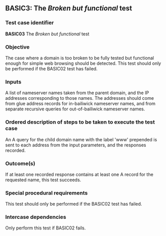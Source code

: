 ## BASIC3: The _Broken but functional_ test

### Test case identifier
**BASIC03** The _Broken but functional_ test

### Objective

The case where a domain is too broken to be fully tested but functional enough for simple web browsing should be detected. This test should only be performed if the BASIC02 test has failed.

### Inputs

A list of nameserver names taken from the parent domain, and the IP addresses corresponding to those names. The addresses should come from glue address records for in-bailiwick nameserver names, and from separate recursive queries for out-of-bailiwick nameserver names.

### Ordered description of steps to be taken to execute the test case

An A query for the child domain name with the label 'www' prepended is sent to each address from the input parameters, and the responses recorded.

### Outcome(s)

If at least one recorded response contains at least one A record for the requested name, this test succeeds.

### Special procedural requirements
This test should only be performed if the BASIC02 test has failed.

### Intercase dependencies

Only perform this test if BASIC02 fails.
